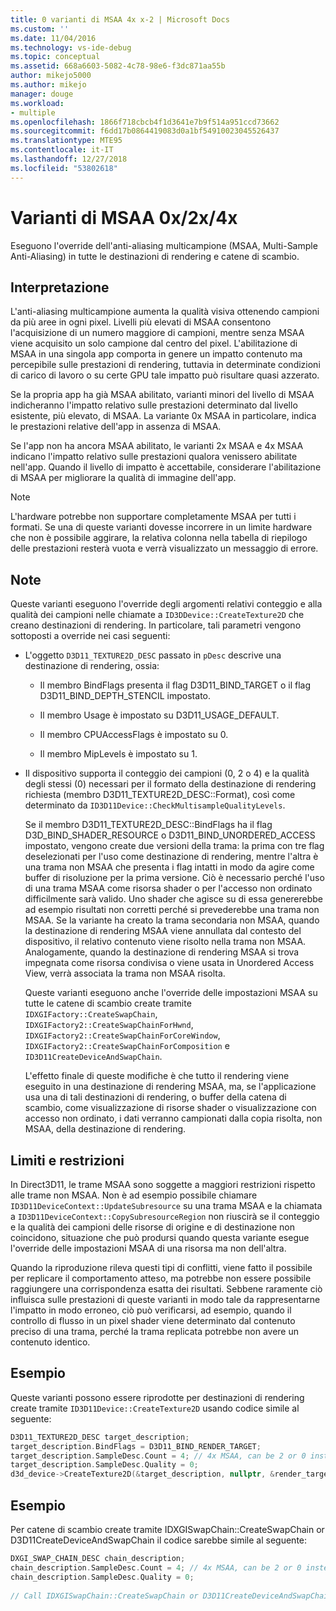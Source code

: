 ```yaml
---
title: 0 varianti di MSAA 4x x-2 | Microsoft Docs
ms.custom: ''
ms.date: 11/04/2016
ms.technology: vs-ide-debug
ms.topic: conceptual
ms.assetid: 668a6603-5082-4c78-98e6-f3dc871aa55b
author: mikejo5000
ms.author: mikejo
manager: douge
ms.workload:
- multiple
ms.openlocfilehash: 1866f718cbcb4f1d3641e7b9f514a951ccd73662
ms.sourcegitcommit: f6dd17b0864419083d0a1bf54910023045526437
ms.translationtype: MTE95
ms.contentlocale: it-IT
ms.lasthandoff: 12/27/2018
ms.locfileid: "53802618"
---
```

# <a name="0x2x4x-msaa-variants"></a>Varianti di MSAA 0x/2x/4x
Eseguono l'override dell'anti-aliasing multicampione (MSAA, Multi-Sample Anti-Aliasing) in tutte le destinazioni di rendering e catene di scambio.  
  
## <a name="interpretation"></a>Interpretazione  
 L'anti-aliasing multicampione aumenta la qualità visiva ottenendo campioni da più aree in ogni pixel. Livelli più elevati di MSAA consentono l'acquisizione di un numero maggiore di campioni, mentre senza MSAA viene acquisito un solo campione dal centro del pixel. L'abilitazione di MSAA in una singola app comporta in genere un impatto contenuto ma percepibile sulle prestazioni di rendering, tuttavia in determinate condizioni di carico di lavoro o su certe GPU tale impatto può risultare quasi azzerato.  
  
 Se la propria app ha già MSAA abilitato, varianti minori del livello di MSAA indicheranno l'impatto relativo sulle prestazioni determinato dal livello esistente, più elevato, di MSAA. La variante 0x MSAA in particolare, indica le prestazioni relative dell'app in assenza di MSAA.  
  
 Se l'app non ha ancora MSAA abilitato, le varianti 2x MSAA e 4x MSAA indicano l'impatto relativo sulle prestazioni qualora venissero abilitate nell'app. Quando il livello di impatto è accettabile, considerare l'abilitazione di MSAA per migliorare la qualità di immagine dell'app.  
  
> [!NOTE]
>  L'hardware potrebbe non supportare completamente MSAA per tutti i formati. Se una di queste varianti dovesse incorrere in un limite hardware che non è possibile aggirare, la relativa colonna nella tabella di riepilogo delle prestazioni resterà vuota e verrà visualizzato un messaggio di errore.  
  
## <a name="remarks"></a>Note  
 Queste varianti eseguono l'override degli argomenti relativi conteggio e alla qualità dei campioni nelle chiamate a `ID3DDevice::CreateTexture2D` che creano destinazioni di rendering. In particolare, tali parametri vengono sottoposti a override nei casi seguenti:  
  
- L'oggetto `D3D11_TEXTURE2D_DESC` passato in `pDesc` descrive una destinazione di rendering, ossia:  
  
  -   Il membro BindFlags presenta il flag D3D11_BIND_TARGET o il flag D3D11_BIND_DEPTH_STENCIL impostato.  
  
  -   Il membro Usage è impostato su D3D11_USAGE_DEFAULT.  
  
  -   Il membro CPUAccessFlags è impostato su 0.  
  
  -   Il membro MipLevels è impostato su 1.  
  
- Il dispositivo supporta il conteggio dei campioni (0, 2 o 4) e la qualità degli stessi (0) necessari per il formato della destinazione di rendering richiesta (membro D3D11_TEXTURE2D_DESC::Format), così come determinato da `ID3D11Device::CheckMultisampleQualityLevels`.  
  
  Se il membro D3D11_TEXTURE2D_DESC::BindFlags ha il flag D3D_BIND_SHADER_RESOURCE o D3D11_BIND_UNORDERED_ACCESS impostato, vengono create due versioni della trama: la prima con tre flag deselezionati per l'uso come destinazione di rendering, mentre l'altra è una trama non MSAA che presenta i flag intatti in modo da agire come buffer di risoluzione per la prima versione. Ciò è necessario perché l'uso di una trama MSAA come risorsa shader o per l'accesso non ordinato difficilmente sarà valido. Uno shader che agisce su di essa genererebbe ad esempio risultati non corretti perché si prevederebbe una trama non MSAA. Se la variante ha creato la trama secondaria non MSAA, quando la destinazione di rendering MSAA viene annullata dal contesto del dispositivo, il relativo contenuto viene risolto nella trama non MSAA. Analogamente, quando la destinazione di rendering MSAA si trova impegnata come risorsa condivisa o viene usata in Unordered Access View, verrà associata la trama non MSAA risolta.  
  
  Queste varianti eseguono anche l'override delle impostazioni MSAA su tutte le catene di scambio create tramite `IDXGIFactory::CreateSwapChain`, `IDXGIFactory2::CreateSwapChainForHwnd`, `IDXGIFactory2::CreateSwapChainForCoreWindow`, `IDXGIFactory2::CreateSwapChainForComposition` e `ID3D11CreateDeviceAndSwapChain`.  
  
  L'effetto finale di queste modifiche è che tutto il rendering viene eseguito in una destinazione di rendering MSAA, ma, se l'applicazione usa una di tali destinazioni di rendering, o buffer della catena di scambio, come visualizzazione di risorse shader o visualizzazione con accesso non ordinato, i dati verranno campionati dalla copia risolta, non MSAA, della destinazione di rendering.  
  
## <a name="restrictions-and-limitations"></a>Limiti e restrizioni  
 In Direct3D11, le trame MSAA sono soggette a maggiori restrizioni rispetto alle trame non MSAA. Non è ad esempio possibile chiamare `ID3D11DeviceContext::UpdateSubresource` su una trama MSAA e la chiamata a `ID3D11DeviceContext::CopySubresourceRegion` non riuscirà se il conteggio e la qualità dei campioni delle risorse di origine e di destinazione non coincidono, situazione che può prodursi quando questa variante esegue l'override delle impostazioni MSAA di una risorsa ma non dell'altra.  
  
 Quando la riproduzione rileva questi tipi di conflitti, viene fatto il possibile per replicare il comportamento atteso, ma potrebbe non essere possibile raggiungere una corrispondenza esatta dei risultati. Sebbene raramente ciò influisca sulle prestazioni di queste varianti in modo tale da rappresentarne l'impatto in modo erroneo, ciò può verificarsi, ad esempio, quando il controllo di flusso in un pixel shader viene determinato dal contenuto preciso di una trama, perché la trama replicata potrebbe non avere un contenuto identico.  
  
## <a name="example"></a>Esempio  
 Queste varianti possono essere riprodotte per destinazioni di rendering create tramite `ID3D11Device::CreateTexture2D` usando codice simile al seguente:  
  
```cpp
D3D11_TEXTURE2D_DESC target_description;  
target_description.BindFlags = D3D11_BIND_RENDER_TARGET;  
target_description.SampleDesc.Count = 4; // 4x MSAA, can be 2 or 0 instead  
target_description.SampleDesc.Quality = 0;  
d3d_device->CreateTexture2D(&target_description, nullptr, &render_target);  
```  
  
## <a name="example"></a>Esempio  
 Per catene di scambio create tramite IDXGISwapChain::CreateSwapChain or D3D11CreateDeviceAndSwapChain il codice sarebbe simile al seguente:  
  
```cpp
DXGI_SWAP_CHAIN_DESC chain_description;  
chain_description.SampleDesc.Count = 4; // 4x MSAA, can be 2 or 0 instead  
chain_description.SampleDesc.Quality = 0;  
  
// Call IDXGISwapChain::CreateSwapChain or D3D11CreateDeviceAndSwapChain, etc.  
```
